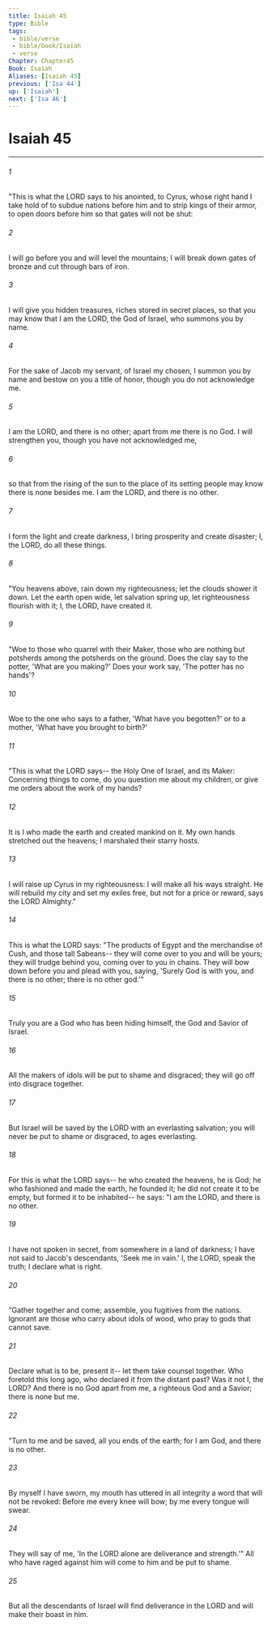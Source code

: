 ```yaml
---
title: Isaiah 45
type: Bible
tags:
 - bible/verse
 - bible/book/Isaiah
 - verse
Chapter: Chapter45
Book: Isaiah
Aliases: [Isaiah 45]
previous: ['Isa 44']
up: ['Isaiah']
next: ['Isa 46']
---
```

# Isaiah 45

***


###### 1 
"This is what the LORD says to his anointed, to Cyrus, whose right hand I take hold of to subdue nations before him and to strip kings of their armor, to open doors before him so that gates will not be shut: 

###### 2 
I will go before you and will level the mountains; I will break down gates of bronze and cut through bars of iron. 

###### 3 
I will give you hidden treasures, riches stored in secret places, so that you may know that I am the LORD, the God of Israel, who summons you by name. 

###### 4 
For the sake of Jacob my servant, of Israel my chosen, I summon you by name and bestow on you a title of honor, though you do not acknowledge me. 

###### 5 
I am the LORD, and there is no other; apart from me there is no God. I will strengthen you, though you have not acknowledged me, 

###### 6 
so that from the rising of the sun to the place of its setting people may know there is none besides me. I am the LORD, and there is no other. 

###### 7 
I form the light and create darkness, I bring prosperity and create disaster; I, the LORD, do all these things. 

###### 8 
"You heavens above, rain down my righteousness; let the clouds shower it down. Let the earth open wide, let salvation spring up, let righteousness flourish with it; I, the LORD, have created it. 

###### 9 
"Woe to those who quarrel with their Maker, those who are nothing but potsherds among the potsherds on the ground. Does the clay say to the potter, 'What are you making?' Does your work say, 'The potter has no hands'? 

###### 10 
Woe to the one who says to a father, 'What have you begotten?' or to a mother, 'What have you brought to birth?' 

###### 11 
"This is what the LORD says-- the Holy One of Israel, and its Maker: Concerning things to come, do you question me about my children, or give me orders about the work of my hands? 

###### 12 
It is I who made the earth and created mankind on it. My own hands stretched out the heavens; I marshaled their starry hosts. 

###### 13 
I will raise up Cyrus in my righteousness: I will make all his ways straight. He will rebuild my city and set my exiles free, but not for a price or reward, says the LORD Almighty." 

###### 14 
This is what the LORD says: "The products of Egypt and the merchandise of Cush, and those tall Sabeans-- they will come over to you and will be yours; they will trudge behind you, coming over to you in chains. They will bow down before you and plead with you, saying, 'Surely God is with you, and there is no other; there is no other god.'" 

###### 15 
Truly you are a God who has been hiding himself, the God and Savior of Israel. 

###### 16 
All the makers of idols will be put to shame and disgraced; they will go off into disgrace together. 

###### 17 
But Israel will be saved by the LORD with an everlasting salvation; you will never be put to shame or disgraced, to ages everlasting. 

###### 18 
For this is what the LORD says-- he who created the heavens, he is God; he who fashioned and made the earth, he founded it; he did not create it to be empty, but formed it to be inhabited-- he says: "I am the LORD, and there is no other. 

###### 19 
I have not spoken in secret, from somewhere in a land of darkness; I have not said to Jacob's descendants, 'Seek me in vain.' I, the LORD, speak the truth; I declare what is right. 

###### 20 
"Gather together and come; assemble, you fugitives from the nations. Ignorant are those who carry about idols of wood, who pray to gods that cannot save. 

###### 21 
Declare what is to be, present it-- let them take counsel together. Who foretold this long ago, who declared it from the distant past? Was it not I, the LORD? And there is no God apart from me, a righteous God and a Savior; there is none but me. 

###### 22 
"Turn to me and be saved, all you ends of the earth; for I am God, and there is no other. 

###### 23 
By myself I have sworn, my mouth has uttered in all integrity a word that will not be revoked: Before me every knee will bow; by me every tongue will swear. 

###### 24 
They will say of me, 'In the LORD alone are deliverance and strength.'" All who have raged against him will come to him and be put to shame. 

###### 25 
But all the descendants of Israel will find deliverance in the LORD and will make their boast in him. 

